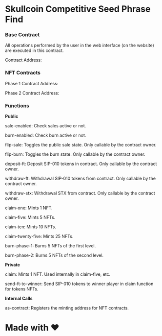 # Skullcoin Competitive Seed Phrase Find

### Base Contract

All operations performed by the user in the web interface (on the website) are executed in this contract.

Contract Address: 

### NFT Contracts

Phase 1 Contract Address: 

Phase 2 Contract Address: 

### Functions

**Public**

sale-enabled: Check sales active or not.

burn-enabled: Check burn active or not.

flip-sale: Toggles the public sale state. Only callable by the contract owner.

flip-burn: Toggles the burn state. Only callable by the contract owner.

deposit-ft: Deposit SIP-010 tokens in contract. Only callable by the contract owner.

withdraw-ft: Withdrawal SIP-010 tokens from contract. Only callable by the contract owner.

withdraw-stx: Withdrawal STX from contract. Only callable by the contract owner.

claim-one: Mints 1 NFT.

claim-five: Mints 5 NFTs.

claim-ten: Mints 10 NFTs.

claim-twenty-five: Mints 25 NFTs.

burn-phase-1: Burns 5 NFTs of the first level.

burn-phase-2: Burns 5 NFTs of the second level.

**Private**

claim: Mints 1 NFT. Used internally in claim-five, etc.

send-ft-to-winner: Send SIP-010 tokens to winner player in claim function for tokens NFTs.

**Internal Calls**

as-contract: Registers the minting address for NFT contracts.

# Made with :heart: